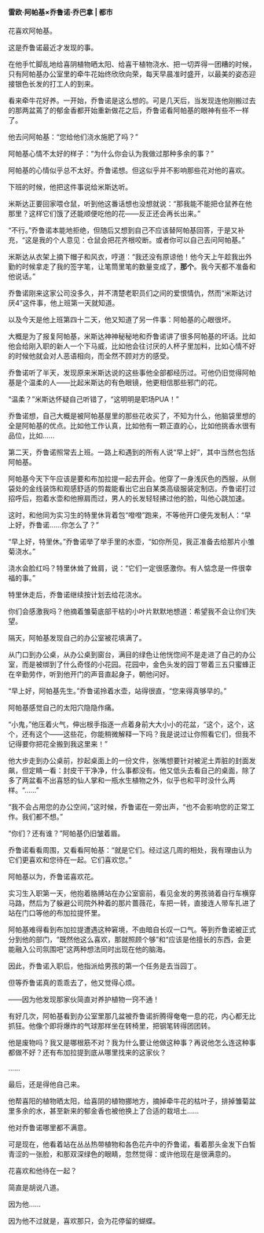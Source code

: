 #### 雷欧·阿帕基×乔鲁诺·乔巴拿 | 都市





花喜欢阿帕基。

这是乔鲁诺最近才发现的事。

在他手忙脚乱地给喜阴植物晒太阳、给喜干植物浇水、把一切弄得一团糟的时候，只有阿帕基办公室里的牵牛花始终欣欣向荣，每天早晨准时盛开，以最美的姿态迎接银色长发的打工人的到来。

看来牵牛花好养。一开始，乔鲁诺是这么想的。可是几天后，当发现连他刚搬过去的那两盆蔫了的郁金香都开始重新做花之后，乔鲁诺看阿帕基的眼神有些不一样了。

他去问阿帕基：“您给他们浇水施肥了吗？”

阿帕基心情不太好的样子：“为什么你会认为我做过那种多余的事？”

阿帕基的心情似乎总不太好。乔鲁诺想。但这似乎并不影响那些花对他的喜欢。

下班的时候，他把这件事说给米斯达听。

米斯达正要回家喂仓鼠，听到他这番话想也没想就说：“那我能不能把仓鼠养在他那里？这样它们饿了还能顺便吃他的花——反正还会再长出来。”

“不行。”乔鲁诺本能地拒绝，但随后又想到自己不应该替阿帕基回答，于是又补充，“这是我的个人意见：仓鼠会把花齐根咬断。或者你可以自己去问阿帕基。”

米斯达从衣架上摘下帽子和风衣，哼道：“我还没有原谅他！他今天上午趁我出外勤的时候拿走了我的签字笔，让笔筒里笔的数量变成了，**那个**。我今天都不准备和他说话。”

乔鲁诺刚来这家公司没多久，并不清楚老职员们之间的爱恨情仇，然而“米斯达讨厌4”这件事，他上班第一天就知道。

以及今天是他上班第四十二天，他又知道了另一件事：阿帕基的心眼很坏。

大概是为了报复阿帕基，米斯达神神秘秘地和乔鲁诺讲了很多阿帕基的坏话。比如他会给刚入职的新人一个下马威，比如他会往讨厌的人杯子里加料，比如心情不好的时候他就会对人恶语相向，而全然不顾对方的感受。

乔鲁诺听了半天，发现原来米斯达说的这些事他全部都经历过。可他仍旧觉得阿帕基是个温柔的人——比起米斯达的有色眼镜，他更相信那些邪门的花。

“温柔？”米斯达怀疑自己听错了，“这明明是职场PUA！”

乔鲁诺想，自己大概是被阿帕基屋里的那些花收买了，不知为什么，他脑袋里想的全是阿帕基的优点。比如他工作认真，比如他有一颗正直的心，比如他挑香水很有品位，比如……

第二天，乔鲁诺照常去上班。一路上和遇到的所有人说“早上好”，其中当然也包括阿帕基。

阿帕基今天下午应该是要和布加拉提一起去开会。他穿了一身浅灰色的西服，从侧袋处的金线装饰和观感舒适的剪裁能看出它出自某类高级服装定制店。乔鲁诺打过招呼后，抱着水壶和他擦肩而过，男人的长发轻轻拂过他的脸，叫他心跳加速。

这时，和他同为实习生的特里休背着包“噔噔”跑来，不等他开口便先发制人：“早上好，乔鲁诺……你怎么了？”

“早上好，特里休。”乔鲁诺举了举手里的水壶，“如你所见，我正准备去给那片小雏菊浇水。”

浇水会脸红吗？特里休耸了耸肩，说：“它们一定很感激你。有人惦念是一件很幸福的事。”

特里休走后，乔鲁诺继续按计划去给花浇水。

你们会感激我吗？他摘着雏菊底部干枯的小叶片默默地想道：希望我不会让你们失望。

 

隔天，阿帕基发现自己的办公室被花填满了。

从门口到办公桌，从办公桌到窗台，满目的绿色让他恍惚间不是走进了自己的办公室，而是被绑到了什么奇怪的小花园。花园中，金色头发的园丁带着三五只蜜蜂正在辛勤劳作，听到他开门的声音直起身子，朝他问好。

“早上好，阿帕基先生。”乔鲁诺拎着水壶，站得很直，“您来得真够早的。”

阿帕基感觉自己的太阳穴隐隐作痛。

“小鬼，”他压着火气，伸出根手指逐一点着身前大大小小的花盆，“这个，这个，这个，还有这个——这些花，你能稍微解释一下吗？我是说过让你照看它们，但我不记得要你把花全搬到我这里来！”

他大步走到办公桌前，抄起桌面上的一份文件，张嘴想要针对被泥土弄脏的封面发飙，但定睛一看：封皮干干净净，什么事都没有。他又低头去看自己的桌面，除了多了两盆看不出喜怒的仙人掌和一瓶水生植物之外，似乎也和平时没什么两样。“……”

“我不会占用您的办公空间，”这时候，乔鲁诺在一旁出声，“也不会影响您的正常工作。我们都不想。”

“你们？还有谁？”阿帕基仍旧皱着眉。

乔鲁诺看看周围，又看看阿帕基：“就是它们。经过这几周的相处，我有理由认为它们更喜欢和您待在一起。它们喜欢您。”

 

阿帕基以为，乔鲁诺喜欢花。

实习生入职第一天，他抱着胳膊站在办公室窗前，看见金发的男孩骑着自行车横穿马路，然后为了躲避公司院外种着的那片蔷薇花，车把一转，直接连人带车扎进了站在门口等他的布加拉提怀里。

阿帕基难得看到布加拉提遭遇这种窘境，不由暗自长叹一口气。等到乔鲁诺被正式分到他的部门，“既然他这么喜欢，那就照顾个够”和“应该是他擅长的东西，会更能融入公司氛围吧”这两种想法同时出现在他的脑海。

因此，乔鲁诺入职后，他指派给男孩的第一个任务是去当园丁。

但等乔鲁诺真的乖乖去了，他又觉得心烦。

——因为他发现那家伙简直对养护植物一窍不通！

有好几次，阿帕基看到办公室里那几盆被乔鲁诺折腾得奄奄一息的花，内心都无比抓狂。他像个即将爆炸的气球那样坐在转椅里，把钢笔转得团团转。

他是废物吗？我又是哪根筋不对？我为什么要让他做这种事？再说他怎么连这种事都做不好？还有布加拉提到底从哪里找来的这家伙？

……

最后，还是得他自己来。

他帮喜阳的植物晒太阳，给喜阴的植物挪地方，摘掉牵牛花的枯叶子，排掉雏菊盆里多余的水，甚至新来的郁金香也被他换上了合适的栽培土……

他对乔鲁诺哪里都不满意。

可是现在，他看着站在丛丛热带植物和各色花卉中的乔鲁诺，看着那头金发下白皙青涩的一张脸，和那双深绿色的眼睛，忽然觉得：或许他现在是很满意的。

花喜欢和他待在一起？

简直是胡说八道。

因为他……

因为他不过就是，喜欢那只，会为花停留的蝴蝶。

 

 

 

 

 